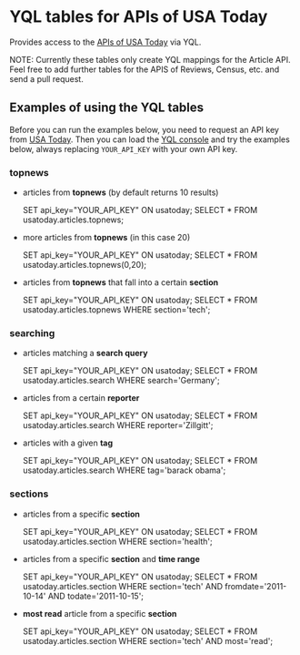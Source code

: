 # YQL tables for APIs of USA Today

Provides access to the [APIs of USA Today][usatoday] via YQL.

NOTE: 
Currently these tables only create YQL mappings for the Article API.
Feel free to add further tables for the APIS of Reviews, Census, etc.
and send a pull request.

## Examples of using the YQL tables

Before you can run the examples below, you need to request an API key from [USA Today][usatoday].
Then you can load the [YQL console][console] and try the examples below, always replacing
`YOUR_API_KEY` with your own API key.

### topnews

* articles from **topnews** (by default returns 10 results)

	SET api_key="YOUR_API_KEY" ON usatoday;
	SELECT * FROM usatoday.articles.topnews;
	
* more articles from **topnews** (in this case 20)

	SET api_key="YOUR_API_KEY" ON usatoday;
	SELECT * FROM usatoday.articles.topnews(0,20);

* articles from **topnews** that fall into a certain **section**

	SET api_key="YOUR_API_KEY" ON usatoday;
	SELECT * FROM usatoday.articles.topnews WHERE section='tech';

### searching

* articles matching a **search query**

	SET api_key="YOUR_API_KEY" ON usatoday;
	SELECT * FROM usatoday.articles.search WHERE search='Germany';
	
* articles from a certain **reporter**

	SET api_key="YOUR_API_KEY" ON usatoday;
	SELECT * FROM usatoday.articles.search WHERE reporter='Zillgitt';	

* articles with a given **tag**

	SET api_key="YOUR_API_KEY" ON usatoday;
	SELECT * FROM usatoday.articles.search WHERE tag='barack obama';

### sections

* articles from a specific **section**

	SET api_key="YOUR_API_KEY" ON usatoday;
	SELECT * FROM usatoday.articles.section WHERE section='health';

* articles from a specific **section** and **time range**

	SET api_key="YOUR_API_KEY" ON usatoday;
	SELECT * FROM usatoday.articles.section WHERE section='tech' AND fromdate='2011-10-14' AND todate='2011-10-15';

* **most read** article from a specific **section**

	SET api_key="YOUR_API_KEY" ON usatoday;
	SELECT * FROM usatoday.articles.section WHERE section='tech' AND most='read';


[usatoday]: http://developer.usatoday.com
[console]: http://yhoo.it/usatoday_yql
